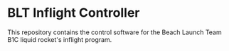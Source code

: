 # BLT Inflight Controller
 This repository contains the control software for the Beach Launch Team B1C liquid rocket's inflight program.
